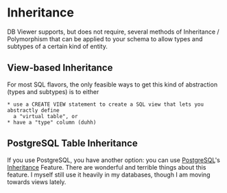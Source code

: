 Inheritance
===========

DB Viewer supports, but does not require, several methods of Inheritance / Polymorphism
that can be applied to your schema to allow types and subtypes of a certain kind of entity.

## View-based Inheritance

For most SQL flavors, the only feasible ways to get this kind of abstraction
(types and subtypes) is to either

    * use a CREATE VIEW statement to create a SQL view that lets you abstractly define
      a "virtual table", or
    * have a "type" column (duhh)

## PostgreSQL Table Inheritance

If you use PostgreSQL, you have another option: you can use [PostgreSQL](https://www.postgresql.org/)'s
[Inheritance](https://www.postgresql.org/docs/9.1/static/ddl-inherit.html) Feature.
There are wonderful and terrible things about this feature.  I myself still use it heavily in my databases,
though I am moving towards views lately.

